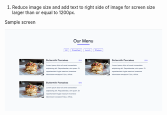 1. Reduce image size and add text to right side of image for screen size larger than or equal to 1200px.

Sample screen

![sample screen](https://github.com/krtEngineer/front_end_mini_projects/blob/master/menu/images/sample_screen.png)
